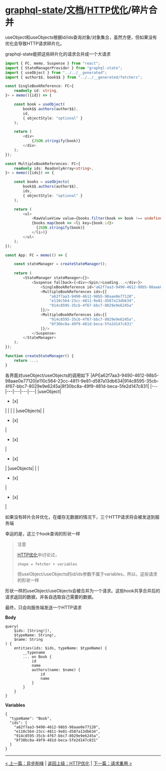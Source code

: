 # [graphql-state](https://github.com/babyfish-ct/graphql-state)/[文档](../README_zh_CN.md)/[HTTP优化](./README_zh_CN.md)/碎片合并

useObject和useObjects根据id/ids查询对象/对象集合，虽然方便，但如果没有优化会导致HTTP请求碎片化。

graphql-state能把这些碎片化的请求合并成一个大请求

```ts
import { FC, memo, Suspense } from "react";
import { StateManagerProvider } from "graphql-state";
import { useObject } from "../../__generated";
import { author$$, book$$ } from "../../__generated/fetchers";

const SingleBookReference: FC<{
    readonly id: string,
}> = memo(({id}) => {

    const book = useObject(
        book$$.authors(author$$), 
        id,
        { objectStyle: "optional" }
    );

    return (
        <div>
            {JSON.stringify(book)}
        </div>
    );
});

const MultipleBookReferences: FC<{
    readonly ids: ReadonlyArray<string>,
}> = memo(({ids}) => {

    const books = useObjects(
        book$$.authors(author$$), 
        ids,
        { objectStyle: "optional" }
    );

    return (
        <ul>
            <RawValueView value={books.filter(book => book !== undefined)}/>
            {books.map(book => <li key={book.id}>
              {JSON.stringify(book)}
            </li>)}
        </ul>
    );
});

const App: FC = memo(() => {

    const stateManager = createStateManager();
    
    return (
        <StateManager stateManager={}>
            <Suspense fallback={<div><Spin/>Loading...</div>}>
                <SingleBookReference id="a62f7aa3-9490-4612-98b5-98aae0e77120"/>
                <MultipleBookReferences ids={[
                    "a62f7aa3-9490-4612-98b5-98aae0e77120",
                    "e110c564-23cc-4811-9e81-d587a13db634",
                    "914c8595-35cb-4f67-bbc7-8029e9e6245a"
                ]}/>
                <MultipleBookReferences ids={[
                    "914c8595-35cb-4f67-bbc7-8029e9e6245a",
                    "8f30bc8a-49f9-481d-beca-5fe2d147c831"
                ]}/>
            </Suspense>  
        </StateManager>
    );
});

function createStateManager() {
    return ...;
}
```

各界面对useObject/useObjects的调用如下
|API|a62f7aa3-9490-4612-98b5-98aae0e77120|e110c564-23cc-4811-9e81-d587a13db634|914c8595-35cb-4f67-bbc7-8029e9e6245a|8f30bc8a-49f9-481d-beca-5fe2d147c831|
|---|---|---|---|---|
|useObject|<ul><li>[x] </li></ul>| | | |
|useObjects| |<ul><li>[x] </li></ul>|<ul><li>[x] </li></ul>|<ul><li>[x] </li></ul>|
|useObjects| | |<ul><li>[x] </li></ul>|<ul><li>[x] </li></ul>|

如果没有碎片合并优化，在缓存无数据的情况下，三个HTTP请求将会被发送到服务端

幸运的是，这三个hook查询的形状一样
> 注意
> 
> [HTTP优化](./README_zh_CN.md)中讨论过，
> ```
> shape = fetcher + variables
> ```
> 但useObject/useObjects的id/ids参数不属于variables，所以，这些请求的形状一样

形状一样的useObject/useObjects会被合并为一个请求。这些hook共享合并后的请求返回的数据，并各自选取自己需要的数据。

最终，只会向服务端发送一个HTTP请求

**Body**
```
query(
	$ids: [String!]!, 
	$typeName: String!, 
	$name: String
) {
	entities(ids: $ids, typeName: $typeName) {
		__typename
		... on Book {
			id
			name
			authors(name: $name) {
				id
				name
			}
		}
	}
}
```
**Variables**
```
{
  "typeName": "Book",
  "ids": [
    "a62f7aa3-9490-4612-98b5-98aae0e77120",
    "e110c564-23cc-4811-9e81-d587a13db634",
    "914c8595-35cb-4f67-bbc7-8029e9e6245a",
    "8f30bc8a-49f9-481d-beca-5fe2d147c831"
  ]
}
```


-----------
[< 上一篇：异步削峰](./peak-clipping_zh_CN.md) | [返回上级：HTTP优化](./README_zh_CN.md) | [下一篇：请求重用 >](./reuse-request_zh_CN.md)
